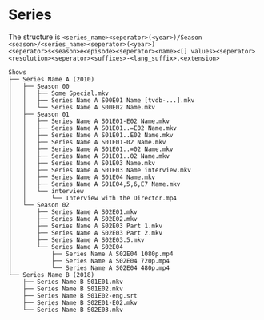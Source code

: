 # Series

The structure is `<series_name><seperator>(<year>)/Season <season>/<series_name><seperator>(<year>)<seperator>s<season>e<episode><seperator><name><[] values><seperator><resolution><seperator><suffixes>-<lang_suffix>.<extension>`

```
Shows
├── Series Name A (2010)
│   ├── Season 00
│   │   ├── Some Special.mkv
│   │   ├── Series Name A S00E01 Name [tvdb-...].mkv
│   │   └── Series Name A S00E02 Name.mkv
│   ├── Season 01
│   │   ├── Series Name A S01E01-E02 Name.mkv
│   │   ├── Series Name A S01E01..=E02 Name.mkv
│   │   ├── Series Name A S01E01..E02 Name.mkv
│   │   ├── Series Name A S01E01-02 Name.mkv
│   │   ├── Series Name A S01E01..=02 Name.mkv
│   │   ├── Series Name A S01E01..02 Name.mkv
│   │   ├── Series Name A S01E03 Name.mkv
│   │   ├── Series Name A S01E03 Name interview.mkv
│   │   ├── Series Name A S01E04 Name.mkv
│   │   ├── Series Name A S01E04,5,6,E7 Name.mkv
│   │   └── interview
│   │       └── Interview with the Director.mp4
│   └── Season 02
│       ├── Series Name A S02E01.mkv
│       ├── Series Name A S02E02.mkv
│       ├── Series Name A S02E03 Part 1.mkv
│       ├── Series Name A S02E03 Part 2.mkv
│       ├── Series Name A S02E03.5.mkv
│       └── Series Name A S02E04
│           ├── Series Name A S02E04 1080p.mp4
│           ├── Series Name A S02E04 720p.mp4
│           └── Series Name A S02E04 480p.mp4
└── Series Name B (2018)
    ├── Series Name B S01E01.mkv
    ├── Series Name B S01E02.mkv
    ├── Series Name B S01E02-eng.srt
    ├── Series Name B S02E01-E02.mkv
    └── Series Name B S02E03.mkv

```
